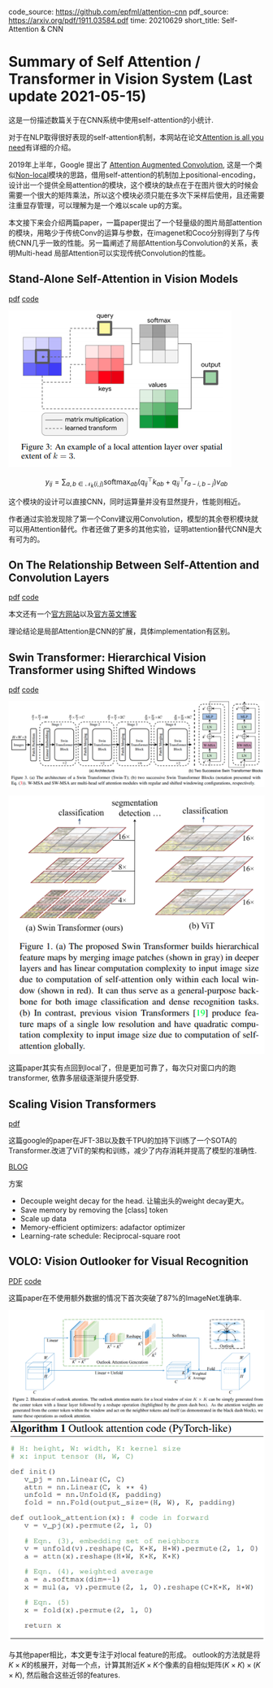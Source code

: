 code_source: https://github.com/epfml/attention-cnn
pdf_source: https://arxiv.org/pdf/1911.03584.pdf
time: 20210629
short_title: Self-Attention & CNN
# Summary of Self Attention / Transformer in Vision System (Last update 2021-05-15)

这是一份描述数篇关于在CNN系统中使用self-attention的小统计.

对于在NLP取得很好表现的self-attention机制，本网站在论文[Attention is all you need](../../Building_Blocks/Attention_is_all_you_need.md)有详细的介绍。

2019年上半年，Google 提出了 [Attention Augmented Convolution](../../Building_Blocks/Attention_Augmented_Conv.md), 这是一个类似[Non-local](../../Building_Blocks/Non-local_Neural_Networks.md)模块的思路，借用self-attention的机制加上positional-encoding，设计出一个提供全局attention的模块，这个模块的缺点在于在图片很大的时候会需要一个很大的矩阵乘法，所以这个模块必须只能在多次下采样后使用，且还需要注重显存管理，可以理解为是一个难以scale up的方案。

本文接下来会介绍两篇paper，一篇paper提出了一个轻量级的图片局部attention的模块，用略少于传统Conv的运算与参数，在imagenet和Coco分别得到了与传统CNN几乎一致的性能。另一篇阐述了局部Attention与Convolution的关系，表明Multi-head 局部Attention可以实现传统Convolution的性能。

## Stand-Alone Self-Attention in Vision Models
[pdf](https://arxiv.org/pdf/1906.05909.pdf) [code](https://github.com/leaderj1001/Stand-Alone-Self-Attention)

![image](res/localAttention_compute.png)

$$
y_{i j}=\sum_{a, b \in \mathcal{N}_{k}(i, j)} \operatorname{softmax}_{a b}\left(q_{i j}^{\top} k_{a b}+q_{i j}^{\top} r_{a-i, b-j}\right) v_{a b}
$$

这个模块的设计可以直接CNN，同时运算量并没有显然提升，性能则相近。

作者通过实验发现除了第一个Conv建议用Convolution，模型的其余卷积模块就可以用Attention替代。作者还做了更多的其他实验，证明attention替代CNN是大有可为的。

## On The Relationship Between Self-Attention and Convolution Layers

[pdf](https://arxiv.org/pdf/1911.03584.pdf) [code](https://github.com/epfml/attention-cnn)

本文还有一个[官方网站](https://epfml.github.io/attention-cnn/)以及[官方英文博客](http://jbcordonnier.com/posts/attention-cnn/)

理论结论是局部Attention是CNN的扩展，具体implementation有区别。

## Swin Transformer: Hierarchical Vision Transformer using Shifted Windows

[pdf](https://arxiv.org/pdf/2103.14030.pdf) [code](https://github.com/microsoft/Swin-Transformer)

![image](res/swin_transformer_arch.png)

![image](res/swin_transformer_idea.png)

这篇paper其实有点回到local了，但是更加可靠了，每次只对窗口内的跑transformer, 依靠多层级逐渐提升感受野.

## Scaling Vision Transformers
[pdf](https://arxiv.org/pdf/2106.04560.pdf)

这篇google的paper在JFT-3B以及数千TPU的加持下训练了一个SOTA的Transformer.改进了ViT的架构和训练，减少了内存消耗并提高了模型的准确性.

[BLOG](https://blog.csdn.net/amusi1994/article/details/117827006)

方案

- Decouple weight decay for the head. 让输出头的weight decay更大。
- Save memory by removing the [class] token
- Scale up data
- Memory-efficient optimizers: adafactor optimizer
- Learning-rate schedule: Reciprocal-square root


## VOLO: Vision Outlooker for Visual Recognition

[PDF](https://arxiv.org/pdf/2106.13112.pdf) [code](https://github.com/sail-sg/volo)

这篇paper在不使用额外数据的情况下首次突破了87%的ImageNet准确率.

![image](res/outlook_module.png)
![image](res/outlook_code.png)

与其他paper相比，本文更专注于对local feature的形成。
outlook的方法就是将$K\times K$的核展开，对每一个点，计算其附近$K\times K$个像素的自相似矩阵$(K\times K) \times (K\times K)$, 然后融合这些近邻的features.

